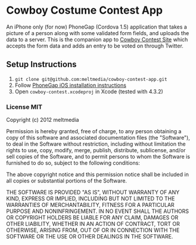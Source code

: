 # Cowboy Costume Contest App

An iPhone only (for now) PhoneGap (Cordova 1.5) application that takes a picture of a person along with some validated form fields, and uploads the data to a server. This is the companion app to [Cowboy Contest Site](https://github.com/meltmedia/cowboy-contest-site) which accepts the form data and adds an entry to be voted on through Twitter.

## Setup Instructions

1. `git clone git@github.com:meltmedia/cowboy-contest-app.git`
2. Follow [PhoneGap iOS installation instructions](http://docs.phonegap.com/en/1.5.0/guide_getting-started_ios_index.md.html#Getting%20Started%20with%20iOS)
3. Open `cowboy-contest.xcodeproj` in Xcode (tested with 4.3.2)

### License MIT
Copyright (c) 2012 meltmedia

Permission is hereby granted, free of charge, to any person obtaining a copy of this software and associated documentation files (the "Software"), to deal in the Software without restriction, including without limitation the rights to use, copy, modify, merge, publish, distribute, sublicense, and/or sell copies of the Software, and to permit persons to whom the Software is furnished to do so, subject to the following conditions:

The above copyright notice and this permission notice shall be included in all copies or substantial portions of the Software.

THE SOFTWARE IS PROVIDED "AS IS", WITHOUT WARRANTY OF ANY KIND, EXPRESS OR IMPLIED, INCLUDING BUT NOT LIMITED TO THE WARRANTIES OF MERCHANTABILITY, FITNESS FOR A PARTICULAR PURPOSE AND NONINFRINGEMENT. IN NO EVENT SHALL THE AUTHORS OR COPYRIGHT HOLDERS BE LIABLE FOR ANY CLAIM, DAMAGES OR OTHER LIABILITY, WHETHER IN AN ACTION OF CONTRACT, TORT OR OTHERWISE, ARISING FROM, OUT OF OR IN CONNECTION WITH THE SOFTWARE OR THE USE OR OTHER DEALINGS IN THE SOFTWARE.
